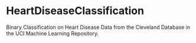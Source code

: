# HeartDiseaseClassification
Binary Classification on Heart Disease Data from the Cleveland Database in the UCI Machine Learning Repository.
